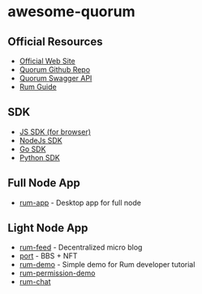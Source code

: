 # awesome-quorum

## Official Resources
  - [Official Web Site](https://rumsystem.net)
  - [Quorum Github Repo](https://github.com/rumsystem/quorum)
  - [Quorum Swagger API](https://rumsystem.github.io/quorum-api)
  - [Rum Guide](https://guide.rumsystem.net)

## SDK
- [JS SDK (for browser)](https://github.com/okdaodine/quorum-light-node-sdk)
- [NodeJs SDK](https://github.com/okdaodine/quorum-light-node-sdk-nodejs)
- [Go SDK](https://github.com/tymon42/rum-go-sdk)
- [Python SDK](https://github.com/liujuanjuan1984/rumpy)

## Full Node App
- [rum-app](https://github.com/rumsystem/rum-app) - Desktop app for full node

## Light Node App
- [rum-feed](https://github.com/okdaodine/rum-feed) - Decentralized micro blog
- [port](https://github.com/rumsystem/nft-bbs) - BBS + NFT
- [rum-demo](https://github.com/okdaodine/rum-demo) - Simple demo for Rum developer tutorial
- [rum-permission-demo](https://github.com/okdaodine/rum-permission-demo)
- [rum-chat](https://github.com/okdaodine/rum-chat)